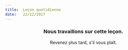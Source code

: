 ```yaml
---
title:  Leçon quotidienne
date:   22/12/2017
---
```


### <center>Nous travaillons sur cette leçon.</center>
<center>Revenez plus tard, s'il vous plaît.</center>